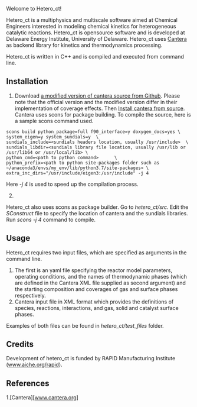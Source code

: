 Welcome to Hetero_ct!  

Hetero_ct is a multiphysics and multiscale software aimed at Chemical Engineers interested in 
modeling chemical kinetics for heterogeneous catalytic reactions. Hetero_ct is opensource software 
and is developed at Delaware Energy Institute, University of Delaware. Hetero_ct uses 
[Cantera](www.cantera.org) as backend library for kinetics and thermodynamics processing.

Hetero_ct is written in C++ and is compiled and executed from command line. 

## Installation

1. Download [a modified version of cantera source from Github](https://github.com/mbkumar/cantera/tree/hetero_ct).
Please note that the official version and the modified version differ in their implementation of coverage effects.
Then [Install cantera from source](https://cantera.org/install/compiling-install.html). 
Cantera uses scons for package building. To compile the source, here is a sample scons command used.
~~~
scons build python_package=full f90_interface=y doxygen_docs=yes \
system_eigen=y system_sundials=y  \
sundials_include=<sundials headers location, usually /usr/include>  \
sundials_libdir=<sundials library file location, usually /usr/lib or /usr/lib64 or /usr/local/lib> \
python_cmd=<path to python command>      \
python_prefix=<path to python site-packages folder such as ~/anaconda3/envs/my_env/lib/python3.7/site-packages> \
extra_inc_dirs="/usr/include/eigen3:/usr/include" -j 4 
~~~
Here *-j 4* is used to speed up the compilation process.

2.
Hetero_ct also uses scons as package builder. Go to *hetero_ct/src*. Edit the *SConstruct* file to specify the
location of cantera and the sundials libraries.
Run *scons -j 4* command to compile.

## Usage
Hetero_ct requires two input files, which are specified as arguments in the command line. 

1. The first is an yaml file specifying the reactor model parameters, operating conditions, and the names of 
thermodynamic phases (which are defined in the Cantera XML file supplied as second argument) and the 
starting composition and coverages of gas and surface phases respectively.
2. Cantera input file in XML format which provides the definitions of species, reactions, interactions, and 
gas, solid and  catalyst surface phases.

Examples of both files can be found in *hetero_ct/test_files* folder.

## Credits
 Development of hetero_ct is funded by 
RAPID Manufacturing Institute (www.aiche.org/rapid).


## References
1.[Cantera][www.cantera.org]

